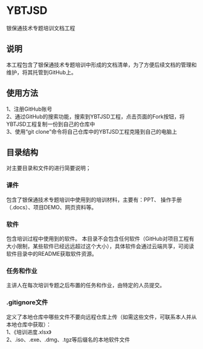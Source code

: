 # YBTJSD
银保通技术专题培训文档工程

## 说明
本工程包含了银保通技术专题培训中形成的文档清单，为了方便后续文档的管理和维护，将其托管到GitHub上。

## 使用方法
1、注册GitHub账号
<br>2、通过GitHub的搜索功能，搜索到YBTJSD工程，点击页面的Fork按钮，将YBTJSD工程复制一份到自己的仓库中
<br>3、使用“git clone”命令将自己仓库中的YBTJSD工程克隆到自己的电脑上

## 目录结构
对主要目录和文件的进行简要说明；
### 课件
包含了银保通技术专题培训中使用到的培训材料，主要有：PPT、
操作手册（.docs）、项目DEMO、网页资料等。

### 软件
包含培训过程中使用到的软件。
本目录不会包含任何软件（GitHub对项目工程有大小限制，某些软件已经远远超过这个大小），具体软件会通过云端共享，可阅读软件目录中的README获取软件资源。

### 任务和作业
主讲人在每次培训专题之后布置的任务和作业，由特定的人员提交。

### .gitignore文件
定义了本地仓库中哪些文件不要向远程仓库上传（如需这些文件，可联系本人并从本地仓库中获取）：
<br>1、《培训进度.xlsx》
<br>2、.iso、.exe、.dmg、.tgz等后缀名的本地软件文件
